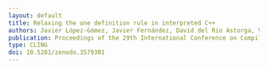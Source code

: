 ```yaml
---
layout: default
title: Relaxing the one definition rule in interpreted C++
authors: Javier López-Gómez, Javier Fernández, David del Rio Astorga, Vassil Vassilev, Axel Naumann and J. Daniel García
publication: Proceedings of the 29th International Conference on Compiler Construction February 2020 Pages 212–222
type: CLING
doi: 10.5281/zenodo.3579301
---
```

